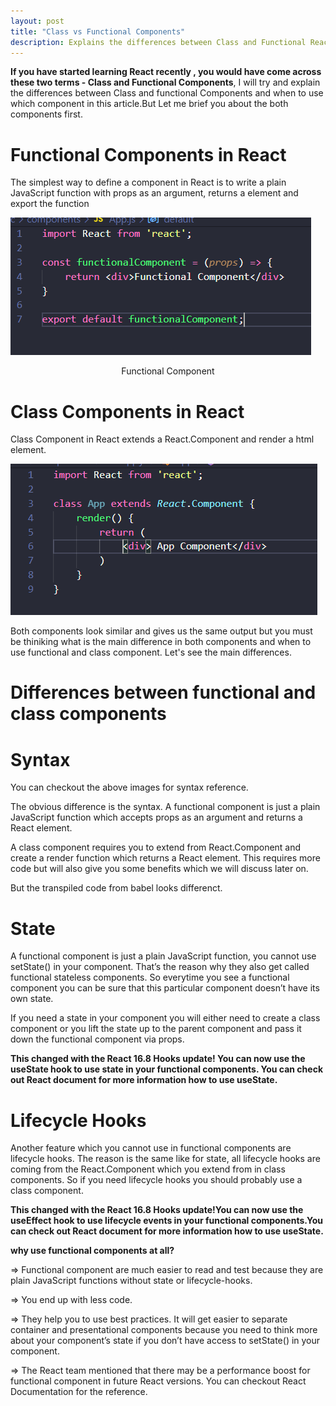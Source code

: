 ```yaml
---
layout: post
title: "Class vs Functional Components"
description: Explains the differences between Class and Functional React Components
---
```


**If you have started learning React recently , you would have come across these two terms - Class and Functional Components**, I will try and explain the differences between Class and functional Components and when to use which component in this article.But Let me brief you about the both components first.
<br>

# Functional Components in React

The simplest way to define a component in React is to write a plain JavaScript function with props as an argument, returns a element and export the function

![functional](/assets/img/functional.png)

<center>Functional Component</center>

# Class Components in React

Class Component in React extends a React.Component and render a html element.

![classComponent](/assets/img/classComponent.png)

Both components look similar and gives us the same output but you must be thiniking what is the main difference in both components and when to use functional and class component. Let's see the main differences.

# Differences between functional and class components

# Syntax

You can checkout the above images for syntax reference.

The obvious difference is the syntax. A functional component is just a plain JavaScript function which accepts props as an argument and returns a React element.

A class component requires you to extend from React.Component and create a render function which returns a React element. This requires more code but will also give you some benefits which we will discuss later on.

But the transpiled code from babel looks differenct.

# State

A functional component is just a plain JavaScript function, you cannot use setState() in your component. That’s the reason why they also get called functional stateless components. So everytime you see a functional component you can be sure that this particular component doesn’t have its own state.

If you need a state in your component you will either need to create a class component or you lift the state up to the parent component and pass it down the functional component via props.

**This changed with the React 16.8 Hooks update! You can now use the useState hook to use state in your functional components. You can check out React document for more information how to use useState.**

# Lifecycle Hooks

Another feature which you cannot use in functional components are lifecycle hooks. The reason is the same like for state, all lifecycle hooks are coming from the React.Component which you extend from in class components.
So if you need lifecycle hooks you should probably use a class component.

**This changed with the React 16.8 Hooks update!You can now use the useEffect hook to use lifecycle events in your functional components.You can check out React document for more information how to use useState.**

**why use functional components at all?**

=> Functional component are much easier to read and test because they are plain JavaScript functions without state or lifecycle-hooks.

=> You end up with less code.

=> They help you to use best practices. It will get easier to separate container and presentational components because you need to think more about your component’s state if you don’t have access to setState() in your component.

=> The React team mentioned that there may be a performance boost for functional component in future React versions. You can checkout React Documentation for the reference.

